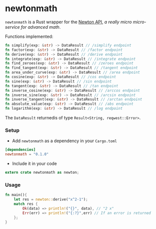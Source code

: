 # newtonmath

`newtonmath` is a Rust wrapper for the [Newton API](https://github.com/aunyks/newton-api), *a really micro micro-service for advanced math*.

Functions implemented:
```rust
fn simplify(exp: &str) -> DataResult // /simplify endpoint
fn factor(exp: &str) -> DataResult // /factor endpoint
fn derive(exp: &str) -> DataResult // /derive endpoint
fn integrate(exp: &str) -> DataResult // /integrate endpoint
fn find_zeroes(exp: &str) -> DataResult // /zeroes endpoint
fn find_tangent(exp: &str) -> DataResult // /tangent endpoint
fn area_under_curve(exp: &str) -> DataResult // /area endpoint
fn cosine(exp: &str) -> DataResult // /cos endpoint
fn sine(exp: &str) -> DataResult // /sin endpoint
fn tangent(exp: &str) -> DataResult // /tan endpoint
fn inverse_cosine(exp: &str) -> DataResult // /arccos endpoint
fn inverse_sine(exp: &str) -> DataResult // /arcsin endpoint
fn inverse_tangent(exp: &str) -> DataResult // /arctan endpoint
fn absolute_value(exp: &str) -> DataResult // /abs endpoint
fn logarithm(exp: &str) -> DataResult // /log endpoint
```
The `DataResult` returnedis of type `Result<String, reqwest::Error>`.

### Setup

* Add `newtonmath` as a dependency in your `Cargo.toml`
```toml
[dependencies]
newtonmath = "0.1.0"
```

* Include it in your code
```rust
extern crate newtonmath as newton;
```

### Usage
```rust
fn main(){
    let res = newton::derive("x^2-1");
    match res {
        Ok(data) => println!("{}", data), // "2 x"
        Err(err) => println!("{:?}",err) // If an error is returned
    };
}
```